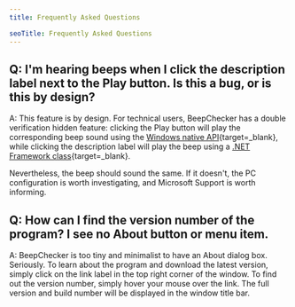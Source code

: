 ```yaml
---
title: Frequently Asked Questions

seoTitle: Frequently Asked Questions
---
```


## Q: I'm hearing beeps when I click the description label next to the Play button. Is this a bug, or is this by design?

A: This feature is by design. For technical users, BeepChecker has a double verification hidden feature: clicking the Play button will play the corresponding beep sound using the [Windows native API](https://msdn.microsoft.com/en-us/library/windows/desktop/ms680356(v=vs.85).aspx){target=_blank}, while clicking the description label will play the beep using a [.NET Framework class](https://msdn.microsoft.com/en-us/library/system.media.systemsounds(v=vs.80).aspx){target=_blank}.

Nevertheless, the beep should sound the same. If it doesn't, the PC configuration is worth investigating, and Microsoft Support is worth informing.

## Q: How can I find the version number of the program? I see no About button or menu item.

A: BeepChecker is too tiny and minimalist to have an About dialog box. Seriously. To learn about the program and download the latest version, simply click on the link label in the top right corner of the window. To find out the version number, simply hover your mouse over the link. The full version and build number will be displayed in the window title bar.

